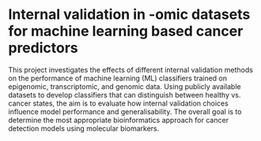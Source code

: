 # Internal validation in -omic datasets for machine learning based cancer predictors

This project investigates the effects of different internal validation methods on the performance of machine learning (ML) classifiers trained on epigenomic, transcriptomic, and genomic data. Using publicly available datasets to develop classifiers that can distinguish between healthy vs. cancer states, the aim is to evaluate how internal validation choices influence model performance and generalisability. The overall goal is to determine the most appropriate bioinformatics approach for cancer detection models using molecular biomarkers.
